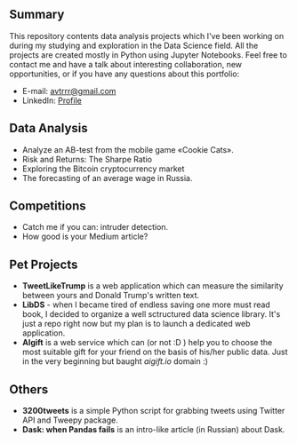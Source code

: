 ## Summary

This repository contents data analysis projects which I've been working on during my studying and exploration in the Data Science field. All the projects are created mostly in Python using Jupyter Notebooks. Feel free to contact me and have a talk about interesting collaboration, new opportunities, or if you have any questions about this portfolio:
* E-mail: [avtrrr@gmail.com](mailto:avtrrr@gmail.com)
* LinkedIn: [Profile](https://www.linkedin.com/in/artyomtrofimov)

## Data Analysis
* Analyze an AB-test from the mobile game «Cookie Cats».
* Risk and Returns: The Sharpe Ratio
* Exploring the Bitcoin cryptocurrency market
* The forecasting of an average wage in Russia.

## Competitions
* Catch me if you can: intruder detection.
* How good is your Medium article?

## Pet Projects
* **TweetLikeTrump** is a web application which can measure the similarity between yours and Donald Trump's written text. 
* **LibDS** - when I became tired of endless saving one more must read book, I decided to organize a well sctructured data science library. It's just a repo right now but my plan is to launch a dedicated web application.
* **AIgift** is a web service which can (or not :D ) help you to choose the most suitable gift for your friend on the basis of his/her public data. Just in the very beginning but baught *aigift.io* domain :)

## Others
* **3200tweets** is a simple Python script for grabbing tweets using Twitter API and Tweepy package.
* **Dask: when Pandas fails** is an intro-like article (in Russian) about Dask.
